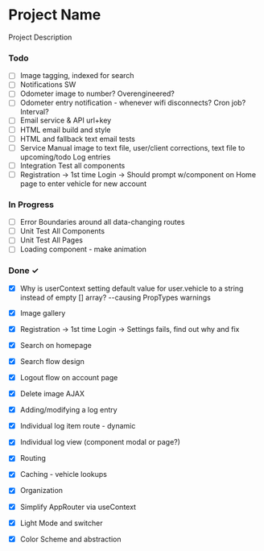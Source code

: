# Project Name

Project Description

### Todo

- [ ] Image tagging, indexed for search  
- [ ] Notifications SW  
- [ ] Odometer image to number? Overengineered?  
- [ ] Odometer entry notification - whenever wifi disconnects? Cron job? Interval?  
- [ ] Email service & API url+key  
- [ ] HTML email build and style  
- [ ] HTML and fallback text email tests  
- [ ] Service Manual image to text file, user/client corrections, text file to upcoming/todo Log entries  
- [ ] Integration Test all components  
- [ ] Registration -> 1st time Login -> Should prompt w/component on Home page to enter vehicle for new account  

### In Progress

- [ ] Error Boundaries around all data-changing routes  
- [ ] Unit Test All Components  
- [ ] Unit Test All Pages  
- [ ] Loading component - make animation  

### Done ✓

- [x] Why is userContext setting default value for user.vehicle to a string instead of empty [] array? --causing PropTypes warnings  
- [x] Image gallery  
- [x] Registration -> 1st time Login -> Settings fails, find out why and fix  
- [x] Search on homepage  
- [x] Search flow design  
- [x] Logout flow on account page  
- [x] Delete image AJAX  
- [x] Adding/modifying a log entry  
- [x] Individual log item route - dynamic  
- [x] Individual log view (component modal or page?)  
- [x] Routing  
- [x] Caching - vehicle lookups  
- [x] Organization  
- [x] Simplify AppRouter via useContext  
- [x] Light Mode and switcher  
- [x] Color Scheme and abstraction  

